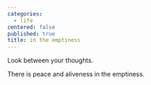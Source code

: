 ```yaml
---
categories:
  - life
centered: false
published: true
title: in the emptiness
---
```

Look between your thoughts.

There is peace and aliveness
in the emptiness.
